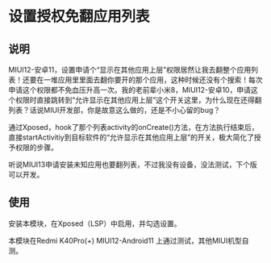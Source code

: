# 设置授权免翻应用列表
## 说明
MIUI12-安卓11，设置申请个“显示在其他应用上层”权限居然让我去翻整个应用列表！还要在一堆应用里里面去翻你要开的那个应用，这种时候还没有个搜索！每次申请这个权限都不免血压升高一次。我的老前辈小米8，MIUI12-安卓10，申请这个权限时直接跳转到“允许显示在其他应用上层”这个开关这里，为什么现在还得翻列表？话说MIUI开发部，你是故意这么做的，还是不小心留的bug？  

通过Xposed，hook了那个列表activity的onCreate()方法，在方法执行结束后，直接startActivitiy到目标软件的“允许显示在其他应用上层”的开关，极大简化了授予权限的步骤。  
  
听说MIUI13申请安装未知应用也要翻列表，不过我没有设备，没法测试，下个版可以开发。
## 使用
安装本模块，在Xposed（LSP）中启用，并勾选设置。  
  
本模块在Redmi K40Pro(+) MIUI12-Android11 上通过测试，其他MIUI机型自测。
